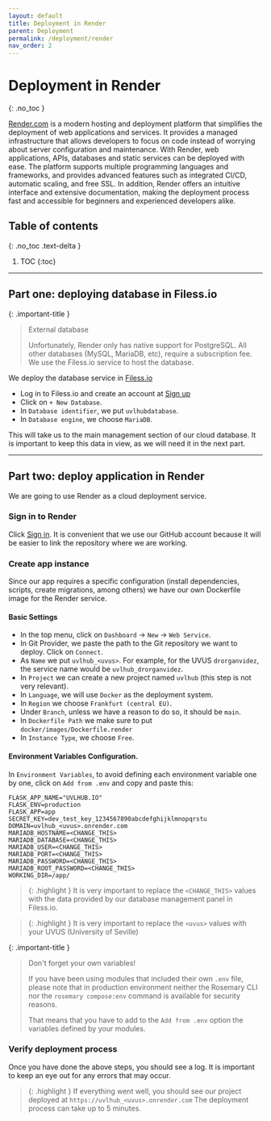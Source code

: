 ```yaml
---
layout: default
title: Deployment in Render
parent: Deployment
permalink: /deployment/render
nav_order: 2
---
```


# Deployment in Render
{: .no_toc }

[Render.com](https://render.com) is a modern hosting and deployment platform that simplifies the deployment of web applications and services. It provides a managed infrastructure that allows developers to focus on code instead of worrying about server configuration and maintenance. With Render, web applications, APIs, databases and static services can be deployed with ease. The platform supports multiple programming languages and frameworks, and provides advanced features such as integrated CI/CD, automatic scaling, and free SSL. In addition, Render offers an intuitive interface and extensive documentation, making the deployment process fast and accessible for beginners and experienced developers alike.

## Table of contents
{: .no_toc .text-delta }

1. TOC
{:toc}

---


## Part one: deploying database in Filess.io

{: .important-title }
> <i class="fa-solid fa-database"></i> External database
>
> Unfortunately, Render only has native support for PostgreSQL. All other databases (MySQL, MariaDB, etc), require a subscription fee. We use the Filess.io service to host the database.

We deploy the database service in [Filess.io](https://filess.io)

- Log in to Filess.io and create an account at [Sign up](https://dash.filess.io/#/register)
- Click on `+ New Database`.
- In `Database identifier`, we put `uvlhubdatabase`.
- In `Database engine`, we choose `MariaDB`.

This will take us to the main management section of our cloud database. It is important to keep this data in view, as we will need it in the next part.

---

## Part two: deploy application in Render

We are going to use Render as a cloud deployment service. 

### Sign in to Render

Click [Sign in](https://dashboard.render.com/). It is convenient that we use our GitHub account because it will be easier to link the repository where we are working.

### Create app instance

Since our app requires a specific configuration (install dependencies, scripts, create migrations, among others) we have our own Dockerfile image for the Render service.

#### **Basic Settings**

- In the top menu, click on `Dashboard` -> `New` -> `Web Service`.
- In Git Provider, we paste the path to the Git repository we want to deploy. Click on `Connect`.
- As `Name` we put `uvlhub_<uvus>`. For example, for the UVUS `drorganvidez`, the service name would be `uvlhub_drorganvidez`.
- In `Project` we can create a new project named `uvlhub` (this step is not very relevant).
- In `Language`, we will use `Docker` as the deployment system.
- In `Region` we choose `Frankfurt (central EU)`.
- Under `Branch`, unless we have a reason to do so, it should be `main`.
- In `Dockerfile Path` we make sure to put `docker/images/Dockerfile.render`
- In `Instance Type`, we choose `Free`.

#### **Environment Variables Configuration**.

In `Environment Variables`, to avoid defining each environment variable one by one, click on `Add from .env` and copy and paste this:

```
FLASK_APP_NAME="UVLHUB.IO"
FLASK_ENV=production
FLASK_APP=app
SECRET_KEY=dev_test_key_1234567890abcdefghijklmnopqrstu
DOMAIN=uvlhub_<uvus>.onrender.com
MARIADB_HOSTNAME=<CHANGE_THIS>
MARIADB_DATABASE=<CHANGE_THIS>
MARIADB_USER=<CHANGE_THIS>
MARIADB_PORT=<CHANGE_THIS>
MARIADB_PASSWORD=<CHANGE_THIS>
MARIADB_ROOT_PASSWORD=<CHANGE_THIS>
WORKING_DIR=/app/
```

> {: .highlight }
> <i class="fa-solid fa-seedling"></i> It is very important to replace the `<CHANGE_THIS>` values with the data provided by our database management panel in Filess.io.

> {: .highlight }
> <i class="fa-solid fa-seedling"></i> It is very important to replace the `<uvus>` values with your UVUS (University of Seville)

{: .important-title }
> <i class="fa-solid fa-triangle-exclamation"></i> Don't forget your own variables!
>
> If you have been using modules that included their own `.env` file, please note that in production environment neither the Rosemary CLI nor the `rosemary compose:env` command is available for security reasons.
> 
> That means that you have to add to the `Add from .env` option the variables defined by your modules.

### Verify deployment process

Once you have done the above steps, you should see a log. It is important to keep an eye out for any errors that may occur.

> {: .highlight }
> <i class="fa-solid fa-globe"></i> If everything went well, you should see our project deployed at `https://uvlhub_<uvus>.onrender.com`
> The deployment process can take up to 5 minutes.
